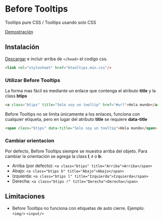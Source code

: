 # Before Tooltips
Tooltips pure CSS / Tooltips usando solo CSS

[Demostración](https://zkreations.github.io/Before-Tooltips/)

## Instalación

[Descargar](https://github.com/zkreations/Before-Tooltips/archive/master.zip) e incluir arriba de `</head>` el codigo css.

```html
<link rel="stylesheet" href="btooltips.min.css"/>
```

### Utilizar Before Tooltips

La forma mas fácil es mediante un enlace que contenga el atributo **title** y la class **btips**

```html
<a class="btips" title="Solo soy un tooltip" href="#url">Hola mundo</a>
```

Before Tooltips no se limita únicamente a los enlaces, funciona con cualquier etiqueta, pero en lugar del atributo **title** se requiere **data-title**

```html
<span class="btips" data-title="Solo soy un tooltip">Hola mundo</span>
```

### Cambiar orientacion

Por defecto, Before Tooltips siempre se muestra arriba del objeto. Para cambiar la orientación se agrega la class **l**, **r** o **b**:

* Arriba (por defecto): `<a class="btips" title="Arriba">Arriba</span>`
* Abajo: `<a class="btips b" title="Abajo">Abajo</span>`
* Izquierda: `<a class="btips l" title="Izquierda">Izquierda</span>`
* Derecha: `<a class="btips r" title="Derecha">Derecha</span>`

## Limitaciones

* Before Tooltips no funciona con etiquetas de auto cierre. Ejemplo: `<img/>` `<input/>`

